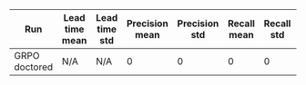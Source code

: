 | Run | Lead time mean | Lead time std | Precision mean | Precision std | Recall mean | Recall std | Seeds | Seeds with alerts |
|---|---|---|---|---|---|---|---|---|
| GRPO doctored | N/A | N/A | 0 | 0 | 0 | 0 | 3 | 0 |
